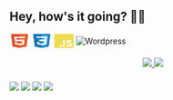 ## Hey, how's it going? 🐱‍💻

 <div style="display: inline_block">
  
  <img align="center" alt="HTML" height="25" width="35" src="https://raw.githubusercontent.com/devicons/devicon/master/icons/html5/html5-original.svg">
  <img align="center" alt="CSS" height="25" width="35" src="https://raw.githubusercontent.com/devicons/devicon/master/icons/css3/css3-original.svg">
  <img align="center" alt="Javascript" height="25" width="35" src="https://raw.githubusercontent.com/devicons/devicon/master/icons/javascript/javascript-plain.svg">
  <img align="center" alt="Wordpress" height="25" width="35" src="https://cdn.jsdelivr.net/gh/devicons/devicon/icons/wordpress/wordpress-plain.svg">
 
   <!--
   <img align="center" alt="Sass" height="25" width="35" src="https://cdn.jsdelivr.net/gh/devicons/devicon/icons/sass/sass-original.svg">
   <img align="center" alt="Webpack" height="25" width="35" src="https://cdn.jsdelivr.net/gh/devicons/devicon/icons/webpack/webpack-original.svg">
   <img align="center" alt="Php" height="25" width="35" src="https://cdn.jsdelivr.net/gh/devicons/devicon/icons/php/php-plain.svg">
   <img align="center" alt="Php" height="25" width="35" src="https://cdn.jsdelivr.net/gh/devicons/devicon/icons/php/php-plain.svg">
   
 -->

</div>

<div align="center">
  <a href="https://github.com/tas48"><br>
  <img height="160em" src="https://github-readme-stats.vercel.app/api?username=tas48&show_icons=true&theme=dark&include_all_commits=true&count_private=true"/>
  <img height="160em" src="https://github-readme-stats.vercel.app/api/top-langs/?username=tas48&layout=compact&langs_count=4&theme=dark"/> 
</div>
 
 
 ### 
 
<div>
    <a align="bottom" href="https://www.instagram.com/tthalisson48/" target="blank"><img src="https://img.shields.io/badge/Instagram-E4405F?style=for-the-badge&logo=instagram&logoColor=white" target="blank"></a>
    <a align="bottom" href="https://www.linkedin.com/in/thalisson-lopes-431b9b225/" target="blank"><img src="https://img.shields.io/badge/LinkedIn-0077B5?style=for-the-badge&logo=linkedin&logoColor=white" target="_blank"></a>
    <a align="bottom" href="https://www.facebook.com/thalisson.lopes.3990https://www.facebook.com/thalisson.lopes.3990" target="_blank"><img src="https://img.shields.io/badge/Facebook-1877F2?style=for-the-badge&logo=facebook&logoColor=white" target="blank"></a>
    <a align="bottom" href="http://tas48@protonmail.com" target="_blank"><img src="https://img.shields.io/badge/ProtonMail-7289DA?style=for-the-badge&logo=protonmail&logoColor=white" target="blank"></a>
  </div>
